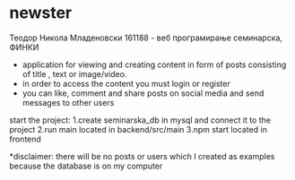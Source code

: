 # newster

Теодор Никола Младеновски 161188  - веб програмирање семинарска, ФИНКИ

- application for viewing and creating content in form of posts consisting of title , text or image/video.
- in order to access the content you must login or register
- you can like, comment and share posts on social media and send messages to other users

start the project:
1.create seminarska_db in mysql and connect it to the project
2.run main located in backend/src/main
3.npm start located in frontend

*disclaimer: there will be no posts or users which I created as examples because the database is on my computer

